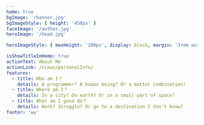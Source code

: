 ```yaml
---
home: true
bgImage: '/banner.jpg'
bgImageStyle: { height: '450px' }
faceImage: '/author.jpg'
heroImage: '/head.jpg'

heroImageStyle: { maxHeight: '200px', display: block, margin: '3rem auto 0rem', borderRadius: '50%', boxShadow: '0 5px 18px rgba(0,0,0,0.2)' }

isShowTitleInHome: true
actionText: About Me
actionLink: /views/personalInfo/
features:
  - title: Who am I？
    details: A programmer? A human being? Or a matter combination?
  - title: Where am I？
    details: In a city? On earth? Or in a small part of space?
  - title: What am I gona do？
    details: Work? Struggle? Or go to a destination I don't know?
footer: 'wy'
---
```

